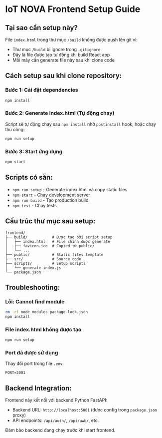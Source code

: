 # IoT NOVA Frontend Setup Guide

## Tại sao cần setup này?

File `index.html` trong thư mục `/build` không được push lên git vì:
- Thư mục `/build` bị ignore trong `.gitignore`
- Đây là file được tạo tự động khi build React app
- Mỗi máy cần generate file này sau khi clone code

## Cách setup sau khi clone repository:

### Bước 1: Cài đặt dependencies
```bash
npm install
```

### Bước 2: Generate index.html (Tự động chạy)
Script sẽ tự động chạy sau `npm install` nhờ `postinstall` hook, hoặc chạy thủ công:
```bash
npm run setup
```

### Bước 3: Start ứng dụng
```bash
npm start
```

## Scripts có sẵn:

- `npm run setup` - Generate index.html và copy static files
- `npm start` - Chạy development server
- `npm run build` - Tạo production build
- `npm test` - Chạy tests

## Cấu trúc thư mục sau setup:

```
frontend/
├── build/           # Được tạo bởi script setup
│   ├── index.html   # File chính được generate
│   ├── favicon.ico  # Copied từ public/
│   └── ...
├── public/          # Static files template
├── src/             # Source code
├── scripts/         # Setup scripts
│   └── generate-index.js
└── package.json
```

## Troubleshooting:

### Lỗi: Cannot find module
```bash
rm -rf node_modules package-lock.json
npm install
```

### File index.html không được tạo
```bash
npm run setup
```

### Port đã được sử dụng
Thay đổi port trong file `.env`:
```
PORT=3001
```

## Backend Integration:

Frontend này kết nối với backend Python FastAPI:
- Backend URL: `http://localhost:5001` (được config trong `package.json` proxy)
- API endpoints: `/api/auth/`, `/api/uwb/`, etc.

Đảm bảo backend đang chạy trước khi start frontend.
